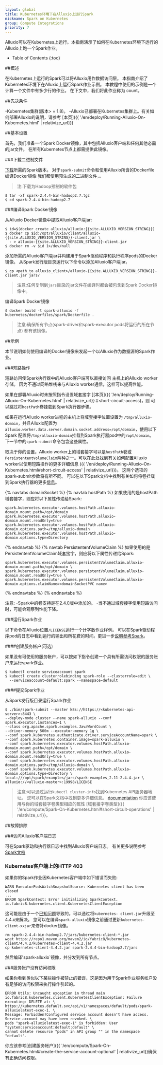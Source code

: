 ```yaml
---
layout: global
title: Kubernetes环境下在Alluxio上运行Spark
nickname: Spark on Kubernetes
group: Compute Integrations
priority: 7
---
```


Alluxio可以在Kubernetes上运行。本指南演示了如何在Kubernetes环境下运行的Alluxio上跑一个Spark作业。

* Table of Contents
{:toc}

##概述

在Kubernetes上运行的Spark可以将Alluxio用作数据访问层。
本指南介绍了Kubernetes环境下在Alluxio上运行Spark作业示例。
本教程中使用的示例是一个计算一个文件中有多少行的作业。
在下文中，我们将此作业称为 count。

##先决条件

-Kubernetes集群(版本> = 1.8)。
-Alluxio已部署在Kubernetes集群上。有关如何部署Alluxio的说明，请参考
[本页]({{ '/en/deploy/Running-Alluxio-On-Kubernetes.html' | relativize_url}})

##基本设置

首先，我们准备一个Spark Docker镜像，其中包括Alluxio客户端和任何其他必需的jar文件。
在所有Kubernetes节点上都需提供此镜像。

###下载二进制文件

[下载](https://spark.apache.org/downloads.html)所需的Spark版本。
对于`spark-submit`命令和使用Alluxio所含的Dockerfile编译Docker镜像
我们都使用预生成的二进制文件，。
>注:下载为Hadoop预制的软件包

```console
$ tar -xf spark-2.4.4-bin-hadoop2.7.tgz
$ cd spark-2.4.4-bin-hadoop2.7
```
###编译Spark Docker镜像

从Alluxio Docker镜像中提取Alluxio客户端jar:

```console
$ id=$(docker create alluxio/alluxio:{{site.ALLUXIO_VERSION_STRING}})
$ docker cp $id:/opt/alluxio/client/alluxio-{{site.ALLUXIO_VERSION_STRING}}-client.jar \
  - > alluxio-{{site.ALLUXIO_VERSION_STRING}}-client.jar
$ docker rm -v $id 1>/dev/null
```

添加所需的Alluxio客户端jar并构建用于Spark驱动程序和执行程序pods的Docker镜像。
从Spark发行版目录运行以下命令以添加Alluxio客户端jar。

```console
$ cp <path_to_alluxio_client>/alluxio-{{site.ALLUXIO_VERSION_STRING}}-client.jar jars/
```
>注意:任何复制到`jars`目录的jar文件在编译时都会被包含到Spark Docker镜像中。

编译Spark Docker镜像

```console
$ docker build -t spark-alluxio -f kubernetes/dockerfiles/spark/Dockerfile .
```
>注意:确保所有节点(spark-driver和spark-executor pods将运行的所在节点) 
都有该镜像。

##示例

本节说明如何使用编译的Docker镜像来发起一个以Alluxio作为数据源的Spark作业。

###短路操作

短路访问使Spark执行器中的Alluxio客户端可以直接访问
主机上的Alluxio worker存储。
因为不通过网络堆栈来与Alluxio worker通信，这样可以提高性能。

如果在部署Alluxio时未按照指令设置域套接字
][本页]({{ '/en/deploy/Running-Alluxio-On-Kubernetes.html' | relativize_url}}＃short-circuit-access)，则
可以跳过将`hostPath`卷挂载到Spark执行器步骤。

如果在运行Alluxio worker进程的主机上将域套接字位置设置为
`/tmp/alluxio-domain`，并且Alluxio配置为
`alluxio.worker.data.server.domain.socket.address=/opt/domain`，使用以下Spark
配置将`/tmp/alluxio-domain`挂载到Spark执行器pod中的`/opt/domain`。
下一节中的`spark-submit`命令包含这些属性。

取决于你的设置，Alluxio worker上的域套接字可以是`hostPath`卷或`PersistententVolumeClaim`两种之一。可以在此处找到有关如何配置Alluxio worker以使用短路操作的更多详细信息 
({{ '/en/deploy/Running-Alluxio-On-Kubernetes.html#short-circuit-access' | relativize_url}})。
这两个选项的spark-submit参数将有所不同。
可以在以下Spark文档中找到有关如何将卷挂载到Spark执行器的更多[信息](https://spark.apache.org/docs/2.4.4/running-on-kubernetes.html#using-kubernetes-volumes)。

{% navtabs domainSocket %}
  {% navtab hostPath %}
  如果使用的是hostPath域套接字，则应将以下属性传递给Spark:
  
  ```properties
  spark.kubernetes.executor.volumes.hostPath.alluxio-domain.mount.path=/opt/domain
  spark.kubernetes.executor.volumes.hostPath.alluxio-domain.mount.readOnly=true
  spark.kubernetes.executor.volumes.hostPath.alluxio-domain.options.path=/tmp/alluxio-domain
  spark.kubernetes.executor.volumes.hostPath.alluxio-domain.options.type=Directory
  ```
 
  {% endnavtab %}
  {% navtab PersistententVolumeClaim %}
  如果使用的是PersistententVolumeClaim域套接字，则应将以下属性传递给Spark:
  
  ```properties
  spark.kubernetes.executor.volumes.persistentVolumeClaim.alluxio-domain.mount.path=/opt/domain \
  spark.kubernetes.executor.volumes.persistentVolumeClaim.alluxio-domain.mount.readOnly=true \
  spark.kubernetes.executor.volumes.persistentVolumeClaim.alluxio-domain.options.claimName=<domainSocketPVC name>
  ```
  
  {% endnavtabs %}
  {% endnavtabs %}

注意: 
-Spark中的卷支持是在2.4.0版中添加的。
-当不通过域套接字使用短路访问时，可能会观察到性能下降。

###运行Spark作业

以下命令在Alluxio位置`/LICENSE`运行一个计字数作业样例。
可以在Spark驱动程序pod的日志中看到运行的输出和所花费的时间。更进一步[说明参考Spark](https://spark.apache.org/docs/latest/running-on-kubernetes.html)。

####创建服务帐户(可选)

如果没有可使用的服务帐户，可以按如下指令创建一个具有所需访问权限的服务账户来运行spark作业。

```console
$ kubectl create serviceaccount spark
$ kubectl create clusterrolebinding spark-role --clusterrole=edit \
  --serviceaccount=default:spark --namespace=default
```

####提交Spark作业

从Spark发行版目录运行Spark作业

```console
$ ./bin/spark-submit --master k8s://https://<kubernetes-api-server>:8443 \
--deploy-mode cluster --name spark-alluxio --conf spark.executor.instances=1 \
--class org.apache.spark.examples.JavaWordCount \
--driver-memory 500m --executor-memory 1g \
--conf spark.kubernetes.authenticate.driver.serviceAccountName=spark \
--conf spark.kubernetes.container.image=spark-alluxio \
--conf spark.kubernetes.executor.volumes.hostPath.alluxio-domain.mount.path=/opt/domain \
--conf spark.kubernetes.executor.volumes.hostPath.alluxio-domain.mount.readOnly=true \
--conf spark.kubernetes.executor.volumes.hostPath.alluxio-domain.options.path=/tmp/alluxio-domain \
--conf spark.kubernetes.executor.volumes.hostPath.alluxio-domain.options.type=Directory \
local:///opt/spark/examples/jars/spark-examples_2.11-2.4.4.jar \
alluxio://<alluxio-master>:19998/LICENSE
```
> 注意:可以通过运行`kubectl cluster-info`找到Kubernetes API服务器地址。
您可以在Spark文档中找到更多详细信息。 [documentation](https://spark.apache.org/docs/latest/running-on-kubernetes.html?q=cluster-info#cluster-mode)
你应该使用与你的域套接字卷类型相应的属性 
[域套接字卷类型]({{ '/en/compute/Spark-On-Kubernetes.html#short-circuit-operations' | relativize_url}}。

##故障排除

###访问Alluxio客户端日志

可在Spark驱动和执行器日志中找到Alluxio客户端日志。
有关更多说明参考
[Spark文档](https://spark.apache.org/docs/latest/running-on-kubernetes.html#debugging)

### Kubernetes客户端上的HTTP 403

如果你的Spark作业因Kubernetes客户端中如下错误而失败:
```
WARN ExecutorPodsWatchSnapshotSource: Kubernetes client has been closed
...
ERROR SparkContext: Error initializing SparkContext.
io.fabric8.kubernetes.client.KubernetesClientException
```

这可能是由于一个[已知问题](https://issues.apache.org/jira/browse/SPARK-28921)导致的，可以通过将`kubernetes- client.jar`升级至4.4.x来解决。
您可以在编译`spark-alluxio`镜像之前通过更新`kubernetes-client-xxjar`来修补docker镜像。

```console
rm spark-2.4.4-bin-hadoop2.7/jars/kubernetes-client-*.jar
wget https://repo1.maven.org/maven2/io/fabric8/kubernetes-client/4.4.2/kubernetes-client-4.4.2.jar 
cp kubernetes-client-4.4.2.jar spark-2.4.4-bin-hadoop2.7/jars
```
然后编译'spark-alluxio`镜像，并分发到所有节点。

###服务帐户没有访问权限

如果你看到类似以下某些操作被禁止的错误，这是因为用于Spark作业服务帐户没有足够的访问权限来执行操作引起的。

```
ERROR Utils: Uncaught exception in thread main
io.fabric8.kubernetes.client.KubernetesClientException: Failure executing: DELETE at: \
https://kubernetes.default.svc/api/v1/namespaces/default/pods/spark-alluxiolatest-exec-1. \
Message: Forbidden!Configured service account doesn't have access. Service account may have been revoked. \
pods "spark-alluxiolatest-exec-1" is forbidden: User "system:serviceaccount:default:default" \
cannot delete resource "pods" in API group "" in the namespace "default".
```

你应该参考[创建服务帐户]({{ '/en/compute/Spark-On-Kubernetes.html#create-the-service-account-optional' | relativize_url}}确保有正确访问权限。
